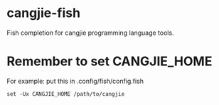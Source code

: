 # cangjie-fish
Fish completion for cangjie programming language tools.
# Remember to set CANGJIE\_HOME
For example: 
put this in .config/fish/config.fish
```fish
set -Ux CANGJIE_HOME /path/to/cangjie
```


